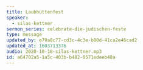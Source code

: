 ```yaml
---
title: Laubhüttenfest
speaker:
  - silas-kettner
sermon_series: celebrate-die-judischen-feste
type: message
updated_by: e79a8c77-cd3c-4c3e-b80d-41ca2e46cad2
updated_at: 1603713376
audio: 2020-10-18-silas-kettner.mp3
id: a64702a5-1a5c-403b-b482-0571edeeb48a
---
```

